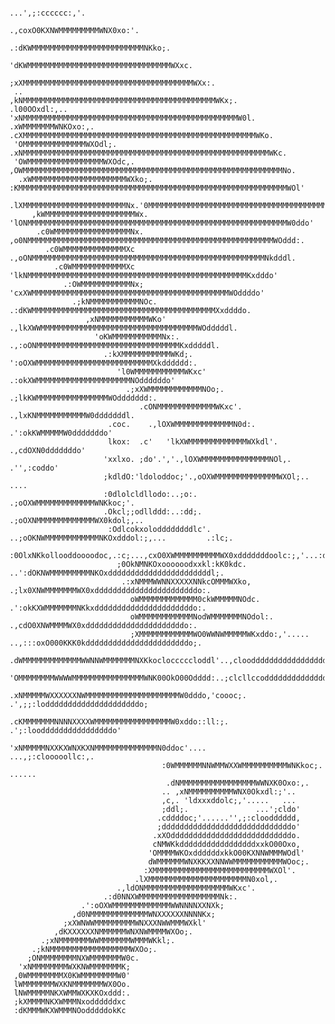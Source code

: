                                                                                                                         
                                                           ...',;:cccccc:,'.                                            
                                                     .,coxO0KXNWMMMMMMMMMWNX0xo:'.                                      
                                                  .:dKWMMMMMMMMMMMMMMMMMMMMMMMMMNKko;.                                  
                                                'dKWMMMMMMMMMMMMMMMMMMMMMMMMMMMMMMMMWXxc.                               
                                              ;xXMMMMMMMMMMMMMMMMMMMMMMMMMMMMMMMMMMMMMMWXx:.                            
     ..                                     ,kNMMMMMMMMMMMMMMMMMMMMMMMMMMMMMMMMMMMMMMMMMMMWKx;.                         
    .l00OOxdl:,..                          'xNMMMMMMMMMMMMMMMMMMMMMMMMMMMMMMMMMMMMMMMMMMMMMMMMW0l.                       
    .xWMMMMMMMWNKOxo:,.                  .cXMMMMMMMMMMMMMMMMMMMMMMMMMMMMMMMMMMMMMMMMMMMMMMMMMMMMWKo.                     
     'OMMMMMMMMMMMMMMWXOdl;.            .xNMMMMMMMMMMMMMMMMMMMMMMMMMMMMMMMMMMMMMMMMMMMMMMMMMMMMMMMWKc.                   
     'OWMMMMMMMMMMMMMMMMMWXOdc,.      ,OWMMMMMMMMMMMMMMMMMMMMMMMMMMMMMMMMMMMMMMMMMMMMMMMMMMMMMMMMMMNo.                  
      .xWMMMMMMMMMMMMMMMMMMMMMWXko;. :KMMMMMMMMMMMMMMMMMMMMMMMMMMMMMMMMMMMMMMMMMMMMMMMMMMMMMMMMMMMMWOl'                 
       .lXMMMMMMMMMMMMMMMMMMMMMMMNx.'0MMMMMMMMMMMMMMMMMMMMMMMMMMMMMMMMMMMMMMMMMMMMMMMMMMMMMMMMMMMMMW0do,                
         ,kWMMMMMMMMMMMMMMMMMMMMWx.  'lONMMMMMMMMMMMMMMMMMMMMMMMMMMMMMMMMMMMMMMMMMMMMMMMMMMMMMMMMMMW0ddo'               
          .c0WMMMMMMMMMMMMMMMMMNx.      ,o0NMMMMMMMMMMMMMMMMMMMMMMMMMMMMMMMMMMMMMMMMMMMMMMMMMMMMMMMWOddd:.              
            .c0WMMMMMMMMMMMMMMXc          .,oONMMMMMMMMMMMMMMMMMMMMMMMMMMMMMMMMMMMMMMMMMMMMMMMMMMMMNkdddl.              
              .c0WMMMMMMMMMMMMXc              'lkNMMMMMMMMMMMMMMMMMMMMMMMMMMMMMMMMMMMMMMMMMMMMMMMMMKxdddo'              
                .:OWMMMMMMMMMMMNx;               'cxXWMMMMMMMMMMMMMMMMMMMMMMMMMMMMMMMMMMMMMMMMMMMMWOddddo'              
                  .;kNMMMMMMMMMMMNOc.               .:dKWMMMMMMMMMMMMMMMMMMMMMMMMMMMMMMMMMMMMMMMMMXxddddo.              
                     ,xNMMMMMMMMMMMWKo'                .,lkXWWMMMMMMMMMMMMMMMMMMMMMMMMMMMMMMMMMMMWOdddddl.              
                       'oKWMMMMMMMMMMMNx:.                 .,:oONMMMMMMMMMMMMMMMMMMMMMMMMMMMMMMMMKxdddddl.              
                         .:kXMMMMMMMMMMMWKd;.                   ':oOXWMMMMMMMMMMMMMMMMMMMMMMMMMMXkdddddd:.              
                            'l0WMMMMMMMMMMMWKxc'                    .:okXWMMMMMMMMMMMMMMMMMMMMMNOddddddo'               
                              .;xXWMMMMMMMMMMMMNOo;.                    .;lkKWMMMMMMMMMMMMMMMMWOddddddd:.               
                                 .cONMMMMMMMMMMMMMWKxc'.                    .,lxKNMMMMMMMMMMMW0dddddddl.                
                          .coc.    .,lOXWMMMMMMMMMMMMMN0d:.                     .':okKWMMMMMW0dddddddo'                 
                          lkox:  .c'   'lkXWMMMMMMMMMMMMMWXkdl'.                     .,cdOXN0dddddddo'                  
                         'xxlxo. ;do'.','.,lOXWMMMMMMMMMMMMMMMNOl,.                       .'',:coddo'                   
                         ;kdldO:'ldoloddoc;'.,oOXWMMMMMMMMMMMMMMWXOl;..                         ....                    
                         :0dlolcldllodo:..;o:. .;oOXWMMMMMMMMMMMMMWNKkoc;'.                                             
                         .Okcl;;odllddd:..:dd;.   .;oOXNMMMMMMMMMMMMMWX0kdol;,..                                        
                          :Odlcokxoloddddddddlc'.   ..;oOKNWMMMMMMMMMMMMNKOxdddol:;,...         .:lc;.                  
                           :0OlxNKkollooddoooodoc,.:c;...,cxO0XWMMMMMMMMMMWX0xdddddddoolc:;,'...:ddddoc,.               
                            ;0OkNMNKOxoooooodxxkl:kK0kdc.  ..':dOKNWMMMMMMMMMNKOxdddddddddddddddddddddddl;.             
                             .:xNMMMWWNNXXXXXNNkcOMMMWXko,      .;lx0XNWMMMMMMMWX0xdddddddddddddddddddddddo:.           
                               oWMMMMMMMMMMMMM0ckWMMMMMNOdc.       .':okKXWMMMMMMMNKkxddddddddddddddddddddddo:.         
                               oWMMMMMMMMMMMMNodWMMMMMMMNOdol:.        .,cdO0XNWMMMMWX0xddddddddddddddddddddddo:.       
                               ;XMMMMMMMMMMMMWO0WWNWMMMMMWKxddo:,'..... ..,:::oxO000KKK0kdddddddddddddddddddddddo;.     
                               .dWMMMMMMMMMMMMMWWNNWMMMMMMMNXKkoclocccccloddl'..,cloodddddddddddddddddddddddddddddl,    
                                'OMMMMMMMMWWWWMMMMMMMMMMMMMMMMWNK00OkO00Odddd:..;clcllccodddddddddddddddddddddddddddc.  
                                 .xNMMMMMWXXXXXXNWMMMMMMMMMMMMMMMMMMMMMW0dddo,'coooc;.  .',;;:lodddddddddddddddddddddo; 
                                  .cKMMMMMMMNNNNXXXXWMMMMMMMMMMMMMMMMMW0xddo::ll:;.            .';:looddddddddddddddddo'
                                    'xNMMMMMNXXKXWNXKXNMMMMMMMMMMMMMMN0ddoc'....                    ...,;:clooooollc:,. 
                                      :0WMMMMMMNNWMMWXXWMMMMMMMMMMWNKkoc;.                                  ......      
                                       .dNMMMMMMMMMMMMMMMMMWWNXK0Oxo:,.                                                 
                                      .. ,xNMMMMMMMMMMWNX0Okxdl:;'..                                                    
                                      ,c,. 'ldxxxddolc;,'.....   ...                                                    
                                      ;ddl;.               ...';cldo'                                                   
                                     .cddddoc;'......'',;:cloodddddd,                                                   
                                     ;dddddddddddddddddddddddddddddo'                                                   
                                    .xXOdddddddddddddddddddddddddddo.                                                   
                                    cNMWKkdddddddddddddddddxxkO00Oxo,                                                   
                                   'OMMMMWKOxddddddxkkO00KXNNWMMMWOdl'                                                  
                                   dWMMMMMMWNXKKXXNNWWMMMMMMMMMMMWOoc;.                                                 
                                  :XMMMMMMMMMMMMMMMMMMMMMMMMMMWXOl'.                                                    
                                .lXMMMMMMMMMMMMMMMMMMMMMMN0xol,.                                                        
                            .,ldONMMMMMMMMMMMMMMMMMMMWKxc'.                                                             
                         .:d0NNXWMMMMMMMMMMMMMMMMMMNk:.                                                                 
                    .':oOXWMMMMMMMMMMMMMWWNNNNXXNXk;                                                                    
                  ,d0NMMMMMMMMMMMMMWNXXXXXXNNNNKx;                                                                      
                ;xXWNWWMMMMMMMMMWNXXXNWWMMMWXkl'                                                                        
              ,dKXXXXXXNMMMMMMWNXNWMMMMWXOo;.                                                                           
           .;xNMMMMMMMWWMMMMMMMWMMMWKkl;.                                                                               
         .;kNMMMMMMMMMMMMMMMMMMWXOo;.                                                                                   
        ;ONMMMMMMMMNXWMMMMMMMW0c.                                                                                       
      'xNMMMMMMMMWXKNWMMMMMMMK;                                                                                         
     ,0WMMMMMMMMX0KWMMMMMMMMW0'                                                                                         
     lWMMMMMMMWXKNMMMMMMMWX0Oo.                                                                                         
     lNWMMMMMNKXWMMWXKXKOxddd:.                                                                                         
     ;kXMMMMNKXWMMMNxoddddddxc                                                                                          
     :dKMMMWKXWMMMNOodddddokKc                                                                                          
